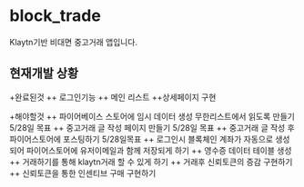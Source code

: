 # block_trade

Klaytn기반 비대면 중고거래 앱입니다.

## 현재개발 상황

+완료된것
++ 로그인기능 
++ 메인 리스트 
++상세페이지 구현 

+해야할것
++ 파이어베이스 스토어에 임시 데이터 생성 무한리스트에서 읽도록 만들기 5/28일 목표
++ 중고거래 글 작성 페이지 만들기 5/28일 목표
++ 중고거래 글 작성 후 파이어스토어에 포스팅하기 5/28일목표
++ 로그인시 블록체인 계좌가 자동으로 생성되어 파이어스토어에 유저이메일과 함께 저장되게 하기
++ 영수증 데이터 테이블 생성
++ 거래하기를 통해 klaytn거래 할 수 있게 하기
++ 거래후 신뢰토큰의 증감 구현하기
++ 신뢰토큰을 통한 인센티브 구매 구현하기

